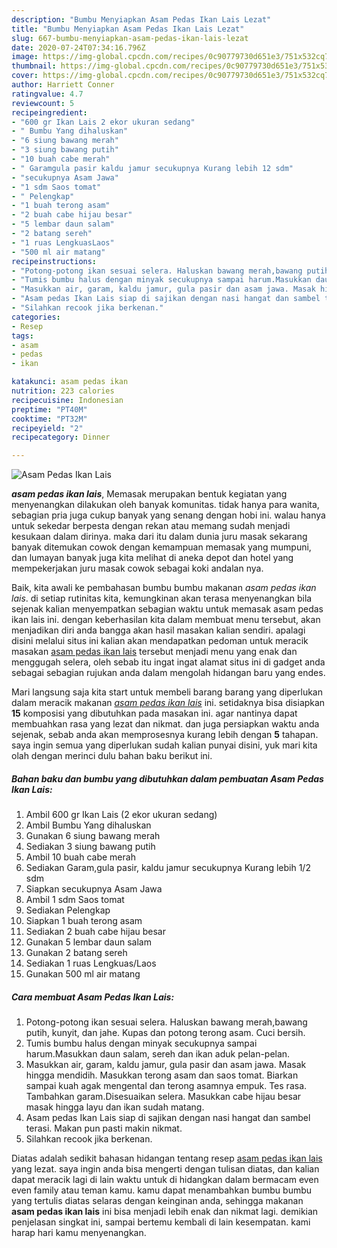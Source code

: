 ```yaml
---
description: "Bumbu Menyiapkan Asam Pedas Ikan Lais Lezat"
title: "Bumbu Menyiapkan Asam Pedas Ikan Lais Lezat"
slug: 667-bumbu-menyiapkan-asam-pedas-ikan-lais-lezat
date: 2020-07-24T07:34:16.796Z
image: https://img-global.cpcdn.com/recipes/0c90779730d651e3/751x532cq70/asam-pedas-ikan-lais-foto-resep-utama.jpg
thumbnail: https://img-global.cpcdn.com/recipes/0c90779730d651e3/751x532cq70/asam-pedas-ikan-lais-foto-resep-utama.jpg
cover: https://img-global.cpcdn.com/recipes/0c90779730d651e3/751x532cq70/asam-pedas-ikan-lais-foto-resep-utama.jpg
author: Harriett Conner
ratingvalue: 4.7
reviewcount: 5
recipeingredient:
- "600 gr Ikan Lais 2 ekor ukuran sedang"
- " Bumbu Yang dihaluskan"
- "6 siung bawang merah"
- "3 siung bawang putih"
- "10 buah cabe merah"
- " Garamgula pasir kaldu jamur secukupnya Kurang lebih 12 sdm"
- "secukupnya Asam Jawa"
- "1 sdm Saos tomat"
- " Pelengkap"
- "1 buah terong asam"
- "2 buah cabe hijau besar"
- "5 lembar daun salam"
- "2 batang sereh"
- "1 ruas LengkuasLaos"
- "500 ml air matang"
recipeinstructions:
- "Potong-potong ikan sesuai selera. Haluskan bawang merah,bawang putih, kunyit, dan jahe. Kupas dan potong terong asam. Cuci bersih."
- "Tumis bumbu halus dengan minyak secukupnya sampai harum.Masukkan daun salam, sereh dan ikan aduk pelan-pelan."
- "Masukkan air, garam, kaldu jamur, gula pasir dan asam jawa. Masak hingga mendidih. Masukkan terong asam dan saos tomat. Biarkan sampai kuah agak mengental dan terong asamnya empuk. Tes rasa. Tambahkan garam.Disesuaikan selera. Masukkan cabe hijau besar masak hingga layu dan ikan sudah matang."
- "Asam pedas Ikan Lais siap di sajikan dengan nasi hangat dan sambel terasi. Makan pun pasti makin nikmat."
- "Silahkan recook jika berkenan."
categories:
- Resep
tags:
- asam
- pedas
- ikan

katakunci: asam pedas ikan 
nutrition: 223 calories
recipecuisine: Indonesian
preptime: "PT40M"
cooktime: "PT32M"
recipeyield: "2"
recipecategory: Dinner

---
```



![Asam Pedas Ikan Lais](https://img-global.cpcdn.com/recipes/0c90779730d651e3/751x532cq70/asam-pedas-ikan-lais-foto-resep-utama.jpg)

<b><i>asam pedas ikan lais</i></b>, Memasak merupakan bentuk kegiatan yang menyenangkan dilakukan oleh banyak komunitas. tidak hanya para wanita, sebagian pria juga cukup banyak yang senang dengan hobi ini. walau hanya untuk sekedar berpesta dengan rekan atau memang sudah menjadi kesukaan dalam dirinya. maka dari itu dalam dunia juru masak sekarang banyak ditemukan cowok dengan kemampuan memasak yang mumpuni, dan lumayan banyak juga kita melihat di aneka depot dan hotel yang mempekerjakan juru masak cowok sebagai koki andalan nya.



Baik, kita awali ke pembahasan bumbu bumbu makanan <i>asam pedas ikan lais</i>. di setiap rutinitas kita, kemungkinan akan terasa menyenangkan bila sejenak kalian menyempatkan sebagian waktu untuk memasak asam pedas ikan lais ini. dengan keberhasilan kita dalam membuat menu tersebut, akan menjadikan diri anda bangga akan hasil masakan kalian sendiri. apalagi disini melalui situs ini kalian akan mendapatkan pedoman untuk meracik masakan <u>asam pedas ikan lais</u> tersebut menjadi menu yang enak dan menggugah selera, oleh sebab itu ingat ingat alamat situs ini di gadget anda sebagai sebagian rujukan anda dalam mengolah hidangan baru yang endes.


Mari langsung saja kita start untuk membeli barang barang yang diperlukan dalam meracik makanan <u><i>asam pedas ikan lais</i></u> ini. setidaknya bisa disiapkan <b>15</b> komposisi yang dibutuhkan pada masakan ini. agar nantinya dapat membuahkan rasa yang lezat dan nikmat. dan juga persiapkan waktu anda sejenak, sebab anda akan memprosesnya kurang lebih dengan <b>5</b> tahapan. saya ingin semua yang diperlukan sudah kalian punyai disini, yuk mari kita olah dengan merinci dulu bahan baku berikut ini.

<!--inarticleads1-->

##### Bahan baku dan bumbu yang dibutuhkan dalam pembuatan Asam Pedas Ikan Lais:

1. Ambil 600 gr Ikan Lais (2 ekor ukuran sedang)
1. Ambil  Bumbu Yang dihaluskan
1. Gunakan 6 siung bawang merah
1. Sediakan 3 siung bawang putih
1. Ambil 10 buah cabe merah
1. Sediakan  Garam,gula pasir, kaldu jamur secukupnya Kurang lebih 1/2 sdm
1. Siapkan secukupnya Asam Jawa
1. Ambil 1 sdm Saos tomat
1. Sediakan  Pelengkap
1. Siapkan 1 buah terong asam
1. Sediakan 2 buah cabe hijau besar
1. Gunakan 5 lembar daun salam
1. Gunakan 2 batang sereh
1. Sediakan 1 ruas Lengkuas/Laos
1. Gunakan 500 ml air matang




<!--inarticleads2-->

##### Cara membuat Asam Pedas Ikan Lais:

1. Potong-potong ikan sesuai selera. Haluskan bawang merah,bawang putih, kunyit, dan jahe. Kupas dan potong terong asam. Cuci bersih.
1. Tumis bumbu halus dengan minyak secukupnya sampai harum.Masukkan daun salam, sereh dan ikan aduk pelan-pelan.
1. Masukkan air, garam, kaldu jamur, gula pasir dan asam jawa. Masak hingga mendidih. Masukkan terong asam dan saos tomat. Biarkan sampai kuah agak mengental dan terong asamnya empuk. Tes rasa. Tambahkan garam.Disesuaikan selera. Masukkan cabe hijau besar masak hingga layu dan ikan sudah matang.
1. Asam pedas Ikan Lais siap di sajikan dengan nasi hangat dan sambel terasi. Makan pun pasti makin nikmat.
1. Silahkan recook jika berkenan.




Diatas adalah sedikit bahasan hidangan tentang resep <u>asam pedas ikan lais</u> yang lezat. saya ingin anda bisa mengerti dengan tulisan diatas, dan kalian dapat meracik lagi di lain waktu untuk di hidangkan dalam bermacam even even family atau teman kamu. kamu dapat menambahkan bumbu bumbu yang tertulis diatas selaras dengan keinginan anda, sehingga makanan <b>asam pedas ikan lais</b> ini bisa menjadi lebih enak dan nikmat lagi. demikian penjelasan singkat ini, sampai bertemu kembali di lain kesempatan. kami harap hari kamu menyenangkan.
